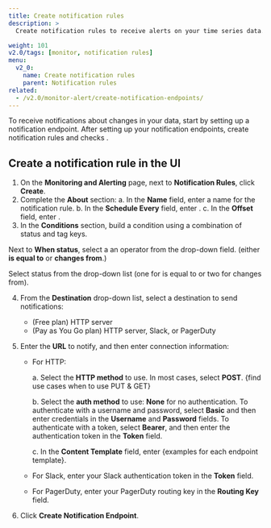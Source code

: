 ```yaml
---
title: Create notification rules
description: >
  Create notification rules to receive alerts on your time series data.

weight: 101
v2.0/tags: [monitor, notification rules]
menu:
  v2_0:
    name: Create notification rules
    parent: Notification rules
related:
  - /v2.0/monitor-alert/create-notification-endpoints/
---
```


To receive notifications about changes in your data, start by setting up a notification endpoint. After setting up your notification endpoints, create notification rules <insertlink> and checks <insertlink>.

## Create a notification rule in the UI

1. On the **Monitoring and Alerting** page, next to **Notification Rules**, click **Create**.
2. Complete the **About** section:
  a. In the **Name** field, enter a name for the notification rule.
  b. In the **Schedule Every** field, enter .
  c. In the **Offset** field, enter .
3. In the **Conditions** section, build a condition using a combination of status and tag keys.

Next to **When status**, select a an operator from the drop-down field. (either **is equal to** or **changes from**.)

Select status from the drop-down list (one for is equal to or two for changes from).


4. From the **Destination** drop-down list, select a destination to send notifications:
   - (Free plan) HTTP server
   - (Pay as You Go plan) HTTP server, Slack, or PagerDuty
5. Enter the **URL** to notify, and then enter connection information:

   - For HTTP:

        a. Select the **HTTP method** to use. In most cases, select **POST**. {find use cases when to use PUT & GET}

        b. Select the **auth method** to use: **None** for no authentication. To authenticate with a username and password, select **Basic** and then enter credentials in the **Username** and **Password** fields. To authenticate with a token, select **Bearer**, and then enter the authentication token in the **Token** field.

        c. In the **Content Template** field, enter {examples for each endpoint template}.

    - For Slack, enter your Slack authentication token in the **Token** field.
    - For PagerDuty, enter your PagerDuty routing key in the **Routing Key** field.

5. Click **Create Notification Endpoint**.
